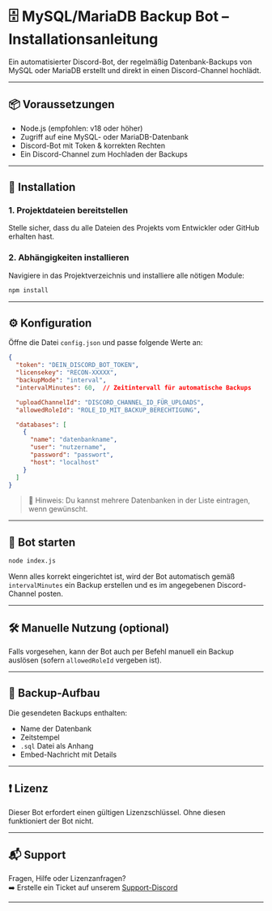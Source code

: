 # 🗄️ MySQL/MariaDB Backup Bot – Installationsanleitung

Ein automatisierter Discord-Bot, der regelmäßig Datenbank-Backups von MySQL oder MariaDB erstellt und direkt in einen Discord-Channel hochlädt.

---

## 📦 Voraussetzungen

- Node.js (empfohlen: v18 oder höher)
- Zugriff auf eine MySQL- oder MariaDB-Datenbank
- Discord-Bot mit Token & korrekten Rechten
- Ein Discord-Channel zum Hochladen der Backups

---

## 🔧 Installation

### 1. Projektdateien bereitstellen

Stelle sicher, dass du alle Dateien des Projekts vom Entwickler oder GitHub erhalten hast.

### 2. Abhängigkeiten installieren

Navigiere in das Projektverzeichnis und installiere alle nötigen Module:

```bash
npm install
```

---

## ⚙️ Konfiguration

Öffne die Datei `config.json` und passe folgende Werte an:

```json
{
  "token": "DEIN_DISCORD_BOT_TOKEN",
  "licensekey": "RECON-XXXXX",
  "backupMode": "interval", 
  "intervalMinutes": 60,  // Zeitintervall für automatische Backups

  "uploadChannelId": "DISCORD_CHANNEL_ID_FÜR_UPLOADS",
  "allowedRoleId": "ROLE_ID_MIT_BACKUP_BERECHTIGUNG",

  "databases": [
    {
      "name": "datenbankname",
      "user": "nutzername",
      "password": "passwort",
      "host": "localhost"
    }
  ]
}
```

> 📌 Hinweis: Du kannst mehrere Datenbanken in der Liste eintragen, wenn gewünscht.

---

## 🚀 Bot starten

```bash
node index.js
```

Wenn alles korrekt eingerichtet ist, wird der Bot automatisch gemäß `intervalMinutes` ein Backup erstellen und es im angegebenen Discord-Channel posten.

---

## 🛠 Manuelle Nutzung (optional)

Falls vorgesehen, kann der Bot auch per Befehl manuell ein Backup auslösen (sofern `allowedRoleId` vergeben ist).

---

## 📂 Backup-Aufbau

Die gesendeten Backups enthalten:

- Name der Datenbank
- Zeitstempel
- `.sql` Datei als Anhang
- Embed-Nachricht mit Details

---

## ❗ Lizenz

Dieser Bot erfordert einen gültigen Lizenzschlüssel. Ohne diesen funktioniert der Bot nicht.

---

## 📬 Support

Fragen, Hilfe oder Lizenzanfragen?  
➡️ Erstelle ein Ticket auf unserem [Support-Discord](https://discord.gg/DEININVITE)

---
